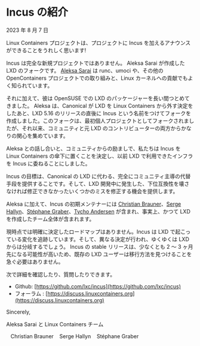 # Incus の紹介 <!-- Introducing Incus -->
<!--
Date: 7th of August 2023
-->
2023 年 8 月 7 日

<!--
The Linux Containers project is excited to announce its latest addition, Incus!
-->
Linux Containers プロジェクトは、プロジェクトに Incus を加えるアナウンスができることをうれしく思います!

<!--
Incus isn’t a completely new project however, it’s a fork of LXD created by Aleksa Sarai.
[Aleksa Sarai](https://github.com/cyphar) is most known for his work on runc, umoci and other OpenContainers projects as well as contributions to the Linux kernel.
-->
Incus は完全な新規プロジェクトではありません。 Aleksa Sarai が作成した LXD のフォークです。
[Aleksa Sarai](https://github.com/cyphar) は runc、umoci や、その他の OpenContainers プロジェクトでの取り組みと、Linux カーネルへの貢献でもよく知られています。

<!--
But in addition to all that, he’s also been the long time packager of LXD in OpenSUSE.
Aleksa created the fork shortly after Canonical’s decision to take LXD away from Linux Containers with the name Incus being introduced immediately following the LXD 5.16 release. This fork was first intended as a personal project, but has since gathered quite a bit of interest both from the community as well as from former LXD contributors.
-->
それに加えて、彼は OpenSUSE での LXD のパッケージャーを長い間つとめてきました。
Aleksa は、Canonical が LXD を Linux Containers から外す決定をしたあと、LXD 5.16 のリリースの直後に Incus という名前をつけてフォークを作成しました。このフォークは、最初個人プロジェクトとしてフォークされましたが、それ以来、コミュニティと元 LXD のコントリビューターの両方からかなりの関心を集めています。

<!--
After some discussion with Aleksa and a fair bit of encouragement from our community, we have made the decision to take Incus under the umbrella of Linux Containers and will commit to it the infrastructure which was previously made available to LXD.
-->
Aleksa との話し合いと、コミュニティからの励ましで、私たちは Incus を Linux Containers の傘下に置くことを決定し、以前 LXD で利用できたインフラを Incus に委ねることにしました。

<!--
The goal of Incus is to provide a fully community led alternative to Canonical’s LXD as well as providing an opportunity to correct some mistakes that were made during LXD’s development which couldn’t be corrected without breaking backward compatibility.
-->
Incus の目標は、Canonical の LXD に代わる、完全にコミュニティ主導の代替手段を提供することです。そして、LXD 開発中に発生した、下位互換性を壊さなければ修正できなかったいくつかのミスを修正する機会を提供します。

<!--
In addition to Aleksa, the initial set of maintainers for Incus will include [Christian Brauner](https://github.com/brauner), [Serge Hallyn](https://github.com/hallyn), [Stéphane Graber](https://github.com/stgraber) and [Tycho Andersen](https://github.com/tych0), effectively including the entire team that once created LXD.
-->
Aleksa に加えて、Incus の初期メンテナーには [Christian Brauner](https://github.com/brauner)、[Serge Hallyn](https://github.com/hallyn)、[Stéphane Graber](https://github.com/stgraber)、[Tycho Andersen](https://github.com/tych0) が含まれ、事実上、かつて LXD を作成したチーム全体が含まれます。

<!--
There is no clearly defined roadmap at this point. Incus will be tracking changes happening in LXD and will likely in time diverge from it as different decisions get made.
A stable release of Incus is likely at least a couple of months away so existing LXD users shouldn’t rush to find a way to migrate quite yet!
-->
現時点では明確に決定したロードマップはありません。Incus は LXD で起こっている変化を追跡しています。そして、異なる決定が行われ、ゆくゆくは LXD からは分岐するでしょう。
Incus の stable リリースは、少なくとも 2 〜 3 ヶ月先になる可能性が高いため、既存の LXD ユーザーは移行方法を見つけることを急ぐ必要はありません。

<!--
You can find more details or ask us your questions here:
-->
次で詳細を確認したり、質問したりできます。

- Github: [https://github.com/lxc/incus](https://github.com/lxc/incus)
- フォーラム <!-- Forum -->: [https://discuss.linuxcontainers.org](https://discuss.linuxcontainers.org)

Sincerely,

<!--
Aleksa Sarai and the Linux Containers team:
-->
Aleksa Sarai と Linux Containers チーム

&nbsp;&nbsp;  Christian Brauner
&nbsp;&nbsp;  Serge Hallyn
&nbsp;&nbsp;  Stéphane Graber
